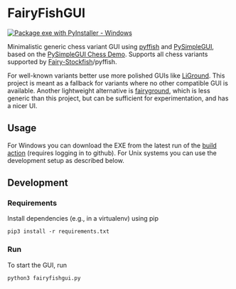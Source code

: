 # FairyFishGUI

[![Package exe with PyInstaller - Windows](https://github.com/fairy-stockfish/FairyFishGUI/actions/workflows/build.yml/badge.svg)](https://github.com/fairy-stockfish/FairyFishGUI/actions/workflows/build.yml)

Minimalistic generic chess variant GUI using [pyffish](https://pypi.org/project/pyffish/) and [PySimpleGUI](https://github.com/PySimpleGUI/PySimpleGUI), based on the [PySimpleGUI Chess Demo](https://github.com/PySimpleGUI/PySimpleGUI/tree/master/Chess). Supports all chess variants supported by [Fairy-Stockfish](https://github.com/fairy-stockfish/Fairy-Stockfish)/pyffish.

For well-known variants better use more polished GUIs like [LiGround](https://github.com/ml-research/liground). This project is meant as a fallback for variants where no other compatible GUI is available. Another lightweight alternative is [fairyground](https://fairyground.vercel.app/), which is less generic than this project, but can be sufficient for experimentation, and has a nicer UI.

## Usage

For Windows you can download the EXE from the latest run of the [build action](https://github.com/fairy-stockfish/FairyFishGUI/actions/workflows/build.yml) (requires logging in to github). For Unix systems you can use the development setup as described below.

## Development

### Requirements

Install dependencies (e.g., in a virtualenv) using pip

    pip3 install -r requirements.txt

### Run

To start the GUI, run

    python3 fairyfishgui.py
